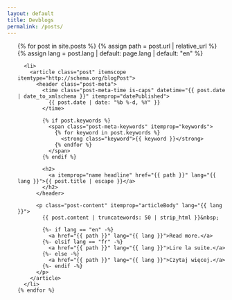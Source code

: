```yaml
---
layout: default
title: Devblogs
permalink: /posts/
---
```


<main id="content" class="content" itemprop="mainContentOfPage">
  <ul class="content-list" itemscope itemtype="http://schema.org/blogPosts">
    {% for post in site.posts %}
      {% assign path = post.url | relative_url %}
      {% assign lang = post.lang | default: page.lang | default: "en" %}

      <li>
        <article class="post" itemscope itemtype="http://schema.org/blogPost">
          <header class="post-meta">
            <time class="post-meta-time is-caps" datetime="{{ post.date | date_to_xmlschema }}" itemprop="datePublished">
              {{ post.date | date: "%b %-d, %Y" }}
            </time>

            {% if post.keywords %}
              <span class="post-meta-keywords" itemprop="keywords">
                {% for keyword in post.keywords %}
                  <strong class="keyword">{{ keyword }}</strong>
                {% endfor %}
              </span>
            {% endif %}

            <h2>
              <a itemprop="name headline" href="{{ path }}" lang="{{ lang }}">{{ post.title | escape }}</a>
            </h2>
          </header>

          <p class="post-content" itemprop="articleBody" lang="{{ lang }}">
            {{ post.content | truncatewords: 50 | strip_html }}&nbsp;

            {%- if lang == "en" -%}
              <a href="{{ path }}" lang="{{ lang }}">Read more.</a>
            {%- elsif lang == "fr" -%}
              <a href="{{ path }}" lang="{{ lang }}">Lire la suite.</a>
            {%- else -%}
              <a href="{{ path }}" lang="{{ lang }}">Czytaj więcej.</a>
            {%- endif -%}
          </p>
        </article>
      </li>
    {% endfor %}
  </ul>
</main>

